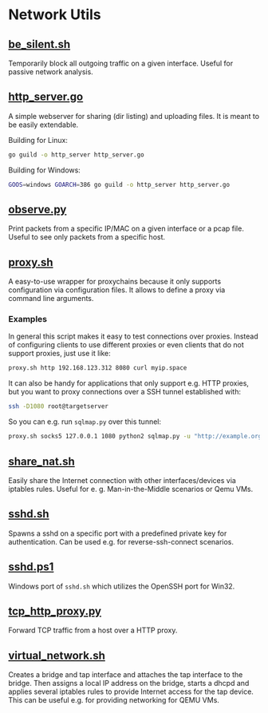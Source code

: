 # Network Utils

## [be_silent.sh](be_silent.sh)

Temporarily block all outgoing traffic on a given interface. Useful for passive network analysis.

## [http_server.go](http_server.go)

A simple webserver for sharing (dir listing) and uploading files. It is meant to be easily extendable.

Building for Linux:

```bash
go guild -o http_server http_server.go
```

Building for Windows:

```bash
GOOS=windows GOARCH=386 go guild -o http_server http_server.go
```

## [observe.py](observe.py)

Print packets from a specific IP/MAC on a given interface or a pcap file. Useful to see only packets from a specific host.

## [proxy.sh](proxy.sh)

A easy-to-use wrapper for proxychains because it only supports configuration via configuration files. It allows to define a proxy via command line arguments.

### Examples

In general this script makes it easy to test connections over proxies. Instead of configuring clients to use different proxies or even clients that do not support proxies, just use it like:

```bash
proxy.sh http 192.168.123.312 8080 curl myip.space
```

It can also be handy for applications that only support e.g. HTTP proxies, but you want to proxy connections over a SSH tunnel established with:

```bash
ssh -D1080 root@targetserver
```

So you can e.g. run `sqlmap.py` over this tunnel:

```bash
proxy.sh socks5 127.0.0.1 1080 python2 sqlmap.py -u "http://example.org/"
```

## [share_nat.sh](share_nat.sh)

Easily share the Internet connection with other interfaces/devices via iptables rules. Useful for e. g. Man-in-the-Middle scenarios or Qemu VMs.

## [sshd.sh](sshd.sh)

Spawns a sshd on a specific port with a predefined private key for authentication. Can be used e.g. for reverse-ssh-connect scenarios.

## [sshd.ps1](sshd.ps1)

Windows port of `sshd.sh` which utilizes the OpenSSH port for Win32.

## [tcp_http_proxy.py](tcp_http_proxy.py)

Forward TCP traffic from a host over a HTTP proxy.

## [virtual_network.sh](virtual_network.sh)

Creates a bridge and tap interface and attaches the tap interface to the bridge. Then assigns a local IP address on the bridge, starts a dhcpd and applies several iptables rules to provide Internet access for the tap device. This can be useful e.g. for providing networking for QEMU VMs.
